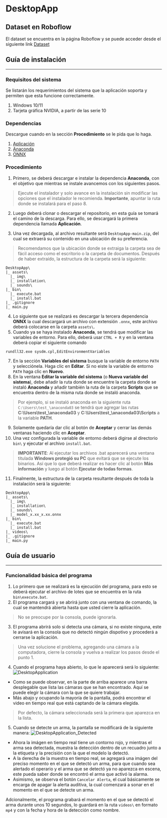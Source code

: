 # DesktopApp
## Dataset en Roboflow
El dataset se encuentra en la página Roboflow y se puede acceder desde el siguiente link [Dataset](https://universe.roboflow.com/tp-7amot/delictradargtav)
## Guía de instalación

---

### Requisitos del sistema

Se listarán los requerimientos del sistema que la aplicación soporta y permiten que esta funcione correctamente.

1. Windows 10/11
2. Tarjeta gráfica NVIDIA, a partir de las serie 10

### Dependencias

Descargue cuando en la sección **Procedimiento** se le pida que lo haga.

1. [Aplicación](https://github.com/DelictRadar/DesktopApp/archive/refs/heads/main.zip)
2. [Anaconda](https://repo.anaconda.com/archive/Anaconda3-2023.03-1-Windows-x86_64.exe)
3. [ONNX](https://upcedupe-my.sharepoint.com/:u:/g/personal/u201815174_upc_edu_pe/ER-xoGecjfdLjAkxjWcqz98BlIvP55DuaqWUxO6eS8mYPg?e=uN3feI)

### Procedimiento

1. Primero, se deberá descargar e instalar la dependencia **Anaconda**, con el objetivo que mientras se instale avancemos con los siguientes pasos.

> Ejecute el instalador y solo avance en la instalación sin modificar las opciones que el instalador le recomienda. **Importante**, apuntar la ruta donde se instalará para el paso 8.

2. Luego deberá clonar o descargar el repositorio, en esta guía se tomará el camino de la descarga. Para ello, se descargará la primera dependencia llamada **Aplicación**.

3. Una vez decargada, al archivo resultante será `DesktopApp-main.zip`, del cual se extraerá su contenido en una ubicación de su preferencia.

> Recomendamos que la ubicación donde se extraiga la carpeta sea de fácil acceso como el escritorio o la carpeta de documentos.
> Después de haber extraído, la estructura de la carpeta será la siguiente:

```
DesktopApp\
|_ assets\
  |_ img\
  |_ installation\
  |_ sounds\
|_ bin\
  |_ execute.bat
  |_ install.bat
|_ .gitignore
|_ main.py
```

4. Lo siguiente que se realizará es descargar la tercera dependencia **ONNX** la cual descargará un archivo con extensión `.onnx`, este archivo deberá colocarse en la carpeta `assets\`.
6. Cuando ya se haya instalado **Anaconda**, se tendrá que modificar las variables de entorno. Para ello, deberá usar `CTRL + R` y en la ventana deberá copiar el siguiente comando
```
rundll32.exe sysdm.cpl,EditEnvironmentVariables
```
7. En la sección **Variables del sistema** busque la variable de entorno `PATH` y selecciónela. Haga clic en **Editar**. Si no eiste la variable de entorno `PATH` haga clic en **Nuevo**.
8. En la ventana **Editar la variable del sistema** (o **Nueva variable del sistema**), debe añadir la ruta donde se encuentre la carpeta donde se instaló **Anaconda** y añadir también la ruta de la carpeta **Scripts** que se encuentra dentro de la misma ruta donde se instaló anaconda.
> Por ejemplo, si se instaló anaconda en la siguiente ruta `C:\Users\test_\anaconda03` se tendrá que agregar las rutas **C:\Users\test_\anaconda03** y **C:\Users\test_\anaconda03\Scripts** a la variable **PATH**.
9. Solamente quedaría dar clic al botón de **Aceptar** y cerrar las demás ventanas haciendo clic en **Aceptar**.
10. Una vez configurada la variable de entorno deberá digirse al directorio `bin\` y ejecutar el archivo `install.bat`.
> **IMPORTANTE**: Al ejecutar los archivos .bat aparecerá una ventana titulada **Windows protegió su PC** que evitará que se ejecute los binarios. Así que lo que deberá realizar es hacer clic al botón **Más información** y luego al botón **Ejecutar de todas formas**.
11. Finalmente, la estructura de la carpeta resultante después de toda la instalación será la siguiente:

```
DesktopApp\
|_ assets\
  |_ img\
  |_ installation\
  |_ sounds\
  |_ model_x.xx_x.xx.onnx
|_ bin\
  |_ execute.bat
  |_ install.bat
|_ videos\
|_ .gitignore
|_ main.py
```

## Guía de usuario
---
### Funcionalidad básica del programa

1. Lo primero que se realizará es la ejecución del programa, para esto se deberá ejecutar el archivo de lotes que se encuentra en la ruta `bin\execute.bat`.
2. El programa cargará y se abrirá junto con una ventana de comando, la cual se mantendrá abierta hasta que usted cierre la aplicación.
> No se preocupe por la consola, puede ignorarla.
3. El programa abrirá solo si detecta una cámara, si no existe ninguna, este le avisará en la consola que no detectó ningún dispotivo y procederá a cerrarse la aplicación.
> Una vez solucione el problema, agregando una cámara a la computadora, cierre la consola y vuelva a realizar los pasos desde el punto 1.
4. Cuando el programa haya abierto, lo que le aparecerá será lo siguiente:
![DesktopApplication](https://cdn.discordapp.com/attachments/879826886019129425/1114757281192624149/image.png)
  - Como se puede observar, en la parte de arriba aparece una barra desplegable que lista las cámaras que se han encontrado. Aquí se puede elegir la cámara con la que se quiere trabajar.
  - Más abajo y ocupando la mayoría de la pantalla, podrá encontrar el video en tiempo real que está captando de la cámara elegida.
  > Por defecto, la cámara seleccionada será la primera que aparezca en la lista.
5. Cuando se detecte un arma, la pantalla se modificará de la siguiente manera:
![DesktopApplication_Detected](https://cdn.discordapp.com/attachments/879826886019129425/1114758826793639936/image.png)
  - Ahora la imágen en tiempo real tiene un contorno rojo, y mientras el arma sea detectada, muestra la detección dentro de un recuadro junto a la etiqueta y la precisión con la que el modelo la detectó.
  - A la derecha de la muestra en tiempo real, se agregará una imágen del preciso momento en el que se detectó un arma, para que cuando sea alertado el operario y el arma que se detectó ya no aparezca en escena, este pueda saber donde se encontró el arma que activó la alarma.
  - Asimismo, se observa el botón `Cancelar Alerta`, el cual básicamente se encarga de apagar la alerta auditiva, la cual comenzará a sonar en el momento en el que se detecte un arma.

Adcionalmente, el programa grabará el momento en el que se detectó el arma durante unos 10 segundos, lo guardará en la ruta `videos\` en formato `mp4` y con la fecha y hora de la detección como nombre.
